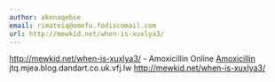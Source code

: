 ```yaml
---
author: akenaqebse
email: rimateiq@omofu.fodiscomail.com
url: http://mewkid.net/when-is-xuxlya3/
---
```


http://mewkid.net/when-is-xuxlya3/ - Amoxicillin Online <a href="http://mewkid.net/when-is-xuxlya3/">Amoxicillin</a> jtq.mjea.blog.dandart.co.uk.vfj.lw http://mewkid.net/when-is-xuxlya3/